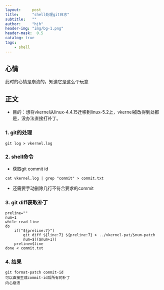 ```yaml
---
layout:     post
title:      "shell处理git日志"
subtitle:   ""
author:     "hjh"
header-img: "img/bg-1.png"
header-mask:  0.5
catalog: true
tags:
    - shell
---
```

## 心情

此时的心情是崩溃的，知道它是这么个玩意

## 正文
- 目的：想将vkernel从linux-4.4.15迁移到linux-5.2上，vkernel被改得到处都是，没办法直接打补丁。
### 1. git的处理
```
git log > vkernel.log
```
### 2. shell命令
- 获取git commit id
```
cat vkernel.log | grep "commit" > commit.txt
```
- 还需要手动删除几行不符合要求的commit
### 3. git diff获取补丁
```
preline=""
num=1
while read line
do
    if["${preline:7}"]
        git diff ${line:7} ${preline:7} > ../vkernel-pat/$num-patch
        num=$(($num+1))
    preline=$line
done < commit.txt
``` 
### 4. 结果
```
git format-patch commit-id
可以直接生成commit-id后所有的补丁
内心崩溃
```